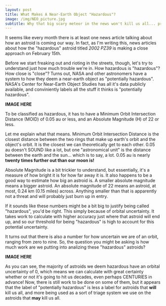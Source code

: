 ```yaml
---
layout: post
title: What Makes A Near-Earth Object "Hazardous"?
image: /img/NEO_picture.jpg
subtitle: Why that big scary meteor in the news won't kill us all... probably.
---
```


It seems like every month there is at least one news article talking about how an astroid is coming our way. In fact, as I'm writing this, news articles about how the "hazardous" astroid titled _2002 PZ39_ is making a close approach on February 15th. 

Before we start freaking out and rioting in the streets, though, let's try to understand just how much trouble we're in. How hazardous is "hazardous"? How close is "close"? Turns out, NASA and other astronomers have a system to how they deem a near-earth object as "potentially hazardous". NASA's Center for Near-Earth Object Studies has all it's data publicly available, and conviniently labels all the stuff it thinks is "potentially hazardous".

**IMAGE HERE**

To be classified as hazardous, it has to have a Minimum Orbit Intersection Distance (MOID) of 0.05 au or less, and an Absolute Magnitude (H) of 22 or less. 

Let me explain what that means. Minimum Orbit Intersection Distance is the closest distance between the two rings that make up earth's orbit and the object's orbit. It is the closest we can theoretically get to each other. 0.05 au doesn't SOUND like a lot, but one "astronomical unit" is the distance between the earth and the sun... which is to say, a lot. 0.05 au is nearly **twenty times further out than our moon is!**

Absolute Magnitude is a bit trickier to understand, but essentially, it's a measure of how bright it is for how far away it is. It also happens to be a good way to estimate how big an astroid is. A smaller absolute magnitude means a bigger astroid. An absolute magnitude of 22 means an astroid, at most, 0.24 km (0.15 miles) across. Anything smaller than that is apparently not a threat and will probably just burn up in entry.

If it sounds like these numbers might be a bit big to justify being called "hazardous", you'd be right. This simply because of orbital uncertainty. It takes work to calculate with higher accuracy just where that astroid will end up, and so our threshold for being "hazardous" is high to account for this potential uncertainty. 

It turns out that there is also a number for how uncertain we are of an orbit, ranging from zero to nine. So, the question you might be asking is how much work are we putting into analizing these "hazardous" astroids?

**IMAGE HERE** 

As you can see, the majority of astroids we deem hazardous have an orbital uncertainty of 0, which means we can calculate with great certainty whether or not it's going to hit us decades, even perhaps CENTURIES in advance! Now, there is still work to be done on some of them, but it appears that the label of "potentially hazardous" is less a label for astroids that **will** kill us all, and more being used as a sort of triage system we use on the astroids that **may** kill us all.  
